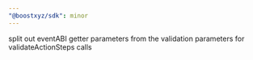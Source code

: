 ```yaml
---
"@boostxyz/sdk": minor
---
```


split out eventABI getter parameters from the validation parameters for
validateActionSteps calls
